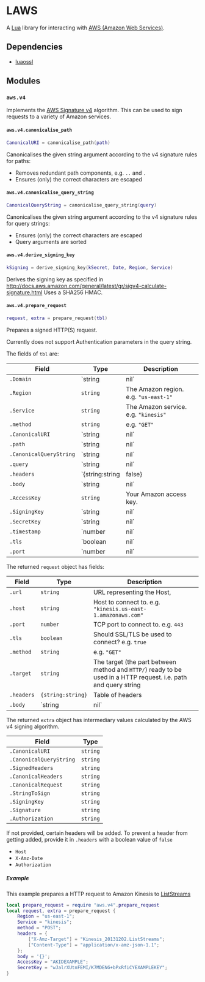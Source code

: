 # LAWS

A [Lua](http://www.lua.org/) library for interacting with [AWS (Amazon Web Services)](https://aws.amazon.com/).

## Dependencies

  - [luaossl](http://25thandclement.com/~william/projects/luaossl.html)


## Modules

### `aws.v4`

Implements the [AWS Signature v4](http://docs.aws.amazon.com/general/latest/gr/sigv4_signing.html) algorithm.
This can be used to sign requests to a variety of Amazon services.

#### `aws.v4.canonicalise_path`

```lua
CanonicalURI = canonicalise_path(path)
```

Canonicalises the given string argument according to the v4 signature rules for paths:

  - Removes redundant path components, e.g. `..` and `.`
  - Ensures (only) the correct characters are escaped


#### `aws.v4.canonicalise_query_string`

```lua
CanonicalQueryString = canonicalise_query_string(query)
```

Canonicalises the given string argument according to the v4 signature rules for query strings:

  - Ensures (only) the correct characters are escaped
  - Query arguments are sorted


#### `aws.v4.derive_signing_key`

```lua
kSigning = derive_signing_key(kSecret, Date, Region, Service)
```

Derives the signing key as specified in http://docs.aws.amazon.com/general/latest/gr/sigv4-calculate-signature.html
Uses a SHA256 HMAC.


#### `aws.v4.prepare_request`

```lua
request, extra = prepare_request(tbl)
```

Prepares a signed HTTP(S) request.

Currently does not support Authentication parameters in the query string.


The fields of `tbl` are:

Field                   | Type                        | Description
------------------------|-----------------------------|-----------------------
`.Domain`               | `string|nil`                | The domain to hit, defaults to `"amazonaws.com"`
`.Region`               | `string`                    | The Amazon region. e.g. `"us-east-1"`
`.Service`              | `string`                    | The Amazon service. e.g. `"kinesis"`
`.method`               | `string`                    | e.g. `"GET"`
`.CanonicalURI`         | `string|nil`                | A pre-canonicalised path. If not provided `.path` will be canonicalised
`.path`                 | `string|nil`                | The path of your request. Not used if `.CanonicalURI` is specified. If not provided or empty, defaults to `"/"`
`.CanonicalQueryString` | `string|nil`                | A pre-canonicalised query-string. If not provided `.query` will be canonicalised
`.query`                | `string|nil`                | The query string for your request. Not used if `.CanonicalQueryString` is specified. Not required.
`.headers`              | `{string:string|false}|nil` | Table of string key/value pairs to use as signed headers in the request. A value of `false` prevents the header from being automatically filled in. Keys will be normalised to Title-Case; behaviour on duplicates is undefined.
`.body`                 | `string|nil`                | Request body
`.AccessKey`            | `string`                    | Your Amazon access key.
`.SigningKey`           | `string|nil`                | A pre-derived signing key, if one is not provided, it will be derived from `.SecretKey`
`.SecretKey`            | `string|nil`                | Your Amazon secret key, only required if you do not specify `.SigningKey`
`.timestamp`            | `number|nil`                | When request should be signed for as a unix timestamp. defaults to `os.time()` i.e. now
`.tls`                  | `boolean|nil`               | A truthy value will use HTTPS, false indicates HTTP. defaults to `true`
`.port`                 | `number|nil`                | TCP port for request. defaults to `443` for HTTPS or `80` for HTTP

The returned `request` object has fields:

Field       | Type              | Description
------------|-------------------|-----------------------------------------------
`.url`      | `string`          | URL representing the Host,
`.host`     | `string`          | Host to connect to. e.g. `"kinesis.us-east-1.amazonaws.com"`
`.port`     | `number`          | TCP port to connect to. e.g. `443`
`.tls`      | `boolean`         | Should SSL/TLS be used to connect? e.g. `true`
`.method`   | `string`          | e.g. `"GET"`
`.target`   | `string`          | The target (the part between method and `HTTP/`) ready to be used in a HTTP request. i.e. path and query string
`.headers`  | `{string:string}` | Table of headers
`.body`     | `string|nil`      | `.body` as passed in

The returned `extra` object has intermediary values calculated by the AWS v4 signing algorithm.

Field                   | Type
------------------------|----------
`.CanonicalURI`         | `string`
`.CanonicalQueryString` | `string`
`.SignedHeaders`        | `string`
`.CanonicalHeaders`     | `string`
`.CanonicalRequest`     | `string`
`.StringToSign`         | `string`
`.SigningKey`           | `string`
`.Signature`            | `string`
`.Authorization`        | `string`


If not provided, certain headers will be added.
To prevent a header from getting added, provide it in `.headers` with a boolean value of `false`

  - `Host`
  - `X-Amz-Date`
  - `Authorization`


##### Example

This example prepares a HTTP request to Amazon Kinesis to [ListStreams](http://docs.aws.amazon.com/kinesis/latest/APIReference/API_ListStreams.html)

```lua
local prepare_request = require "aws.v4".prepare_request
local request, extra = prepare_request {
	Region = "us-east-1";
	Service = "kinesis";
	method = "POST";
	headers = {
		["X-Amz-Target"] = "Kinesis_20131202.ListStreams";
		["Content-Type"] = "application/x-amz-json-1.1";
	};
	body = '{}';
	AccessKey = "AKIDEXAMPLE";
	SecretKey = "wJalrXUtnFEMI/K7MDENG+bPxRfiCYEXAMPLEKEY";
}
```
